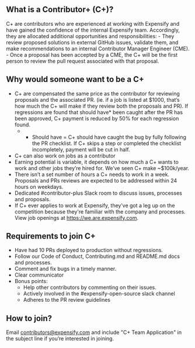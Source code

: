 ## What is a Contributor+ (C+)?  
C+ are contributors who are experienced at working with Expensify and have gained the confidence of the internal Expensify team. Accordingly, they are allocated additional opportunities and responsibilities:
    - They review proposed solutions in external GitHub issues, validate them, and make recommendations to an internal Contributor Manager Engineer (CME).
    - Once a proposal has been accepted by a CME, the C+ will be the first person to review the pull request associated with that proposal.

## Why would someone want to be a C+
- C+ are compensated the same price as the contributor for reviewing proposals and the associated PR. (ie. if a job is listed at $1000, that’s how much the C+ will make if they review both the proposals and PR).  If regressions are found that should have* been caught after the PR has been approved, C+ payment is reduced by 50% for each regression found.
  - * Should have = C+ should have caught the bug by fully following the PR checklist.  If C+ skips a step or completed the checklist incompletely, payment will be cut in half.   
- C+ can also work on jobs as a contributor
- Earning potential is variable, it depends on how much a C+ wants to work and other jobs they’re hired for.  We’ve seen C+ make ~$100k/year.  
- There isn’t a set number of hours a C+ needs to work in a week. Proposals and PRs reviews are expected to be addressed within 24 hours on weekdays. 
- Dedicated #contributor-plus Slack room to discuss issues, processes and proposals. 
- If C+ ever applies to work at Expensify, they’ve got a leg up on the competition because they're familiar with the company and processes.  View job openings at https://we.are.expensify.com.

## Requirements to join C+
- Have had 10 PRs deployed to production without regressions.  
- Follow our Code of Conduct, Contributing.md and README.md docs and processes.
- Comment and fix bugs in a timely manner.
- Clear communicator
- Bonus points:
  - Help other contributors by commenting on their issues. 
  - Actively involved in the #expensify-open-source slack channel
  - Adheres to the PR review guidelines

## How to join?

Email contributors@expensify.com and include "C+ Team Application" in the subject line if you’re interested in joining.
